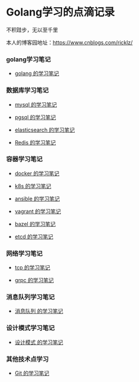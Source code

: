 # Golang学习的点滴记录

不积跬步，无以至千里

本人的博客园地址：https://www.cnblogs.com/ricklz/  

### golang学习笔记

- [golang 的学习笔记](https://github.com/boilingfrog/Go-POINT/tree/master/golang)   

### 数据库学习笔记

- [mysql 的学习笔记](https://github.com/boilingfrog/Go-POINT/tree/master/mysql)   

- [pgsql 的学习笔记](https://github.com/boilingfrog/Go-POINT/tree/master/pgsql) 

- [elasticsearch 的学习笔记](https://github.com/boilingfrog/Go-POINT/tree/master/elasticsearch)   

- [Redis 的学习笔记](https://github.com/boilingfrog/Go-POINT/tree/master/redis)     

### 容器学习笔记

- [docker 的学习笔记](https://github.com/boilingfrog/Go-POINT/tree/master/docker)   

- [k8s 的学习笔记](https://github.com/boilingfrog/Go-POINT/tree/master/k8s)   

- [ansible 的学习笔记](https://github.com/boilingfrog/Go-POINT/tree/master/ansible)   

- [vagrant 的学习笔记](https://github.com/boilingfrog/vagrant-provider-script)      

- [bazel 的学习笔记](https://github.com/boilingfrog/Go-POINT/tree/master/bazel)   

- [etcd 的学习笔记](https://github.com/boilingfrog/etcd-learning)   

### 网络学习笔记

- [tcp 的学习笔记](https://github.com/boilingfrog/Go-POINT/tree/master/tcp)   

- [grpc 的学习笔记](https://github.com/boilingfrog/Go-POINT/tree/master/grpc)   

### 消息队列学习笔记

- [消息队列 的学习笔记](https://github.com/boilingfrog/Go-POINT/tree/master/mq)   

### 设计模式学习笔记

- [设计模式 的学习笔记](https://github.com/boilingfrog/design-pattern-learning)   

### 其他技术点学习  

- [Git 的学习笔记](https://github.com/boilingfrog/Go-POINT/tree/master/git)   





  





















































